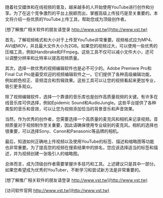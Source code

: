 随着社交媒体和在线视频的普及，越来越多的人开始使用YouTube进行创作和分享。为了在这个竞争激烈的平台上脱颖而出，掌握高级上传技巧是至关重要的。本文将介绍一些优质的YouTube上传工具，帮助您成为顶级创作者。

[想了解推广相关软件的朋友请登录 http://www.vst.tw](http://www.vst.tw)

首先，了解视频格式和大小对于上传至YouTube非常重要。视频格式应为MP4、AVI或MOV，并且最大文件大小为2GB。如果您的视频过大，可以使用一些优秀的压缩工具，例如Handbrake和FFmpeg。这些工具不仅可以减小文件大小，还可以调整分辨率和比特率以提高视频质量。

其次，选择一款优秀的视频编辑软件也是必不可少的。Adobe Premiere Pro和Final Cut Pro是最受欢迎的视频编辑软件之一。它们提供了各种高级编辑功能，例如颜色校正、音频混合和剪辑效果。这些工具可以让您的视频看起来更加专业，吸引更多观众。

除了视频编辑软件，选择一个靠谱的音乐库也是创作高质量视频的关键。有许多在线音乐库可供选择，例如Epidemic Sound和AudioJungle。这些平台提供了各种类型的音乐和音效，可以让您为视频添加恰当的背景音乐和声音效果。

当然，作为优秀的创作者，您需要选择一个高质量的麦克风和相机来记录视频。音频质量对于视频制作至关重要，因此请确保使用专业级别的麦克风。相机的选择也很重要，可以选择Sony、Canon和Panasonic等品牌的相机。

最后，知道如何正确地上传视频以及使用YouTube的标签、描述和缩略图等功能也非常重要。为了提高您的视频在搜索结果中的排名，您应该选择适当的标签和描述，并为视频创建一张吸引人的缩略图。

总体而言，成为顶级创作者需要掌握许多技巧和工具。上述建议只是其中一部分。如果您希望成为优秀的YouTuber，不断学习和尝试新方法是非常重要的。

[想了解推广相关软件的朋友请登录 http://www.vst.tw](http://www.vst.tw)


[访问软件官网 http://www.vst.tw](http://www.vst.tw)
